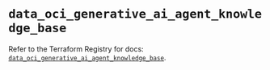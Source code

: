 # `data_oci_generative_ai_agent_knowledge_base`

Refer to the Terraform Registry for docs: [`data_oci_generative_ai_agent_knowledge_base`](https://registry.terraform.io/providers/oracle/oci/6.18.0/docs/data-sources/generative_ai_agent_knowledge_base).

